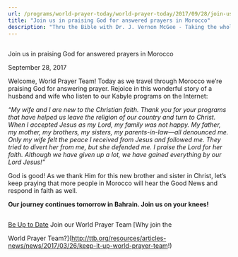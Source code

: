 ```yaml
---
url: /programs/world-prayer-today/world-prayer-today/2017/09/28/join-us-in-praising-god-for-answered-prayers-in-morocco
title: "Join us in praising God for answered prayers in Morocco"
description: "Thru the Bible with Dr. J. Vernon McGee - Taking the whole Word to the whole world"
---
```







## 
 Join us in praising God for answered prayers in Morocco


September 28, 2017




Welcome, World Prayer Team! Today as we travel through Morocco we’re praising God for answering prayer. Rejoice in this wonderful story of a husband and wife who listen to our Kabyle programs on the Internet:


*“My wife and I are new to the Christian faith. Thank you for your programs that have helped us leave the religion of our country and turn to Christ. When I accepted Jesus as my Lord, my family was not happy. My father, my mother, my brothers, my sisters, my parents-in-law—all denounced me. Only my wife felt the peace I received from Jesus and followed me. They tried to divert her from me, but she defended me. I praise the Lord for her faith. Although we have given up a lot, we have gained everything by our Lord Jesus!”*


God is good! As we thank Him for this new brother and sister in Christ, let’s keep praying that more people in Morocco will hear the Good News and respond in faith as well.


**Our journey continues tomorrow in Bahrain. Join us on your knees!**





## 




[Be Up to Date](http://feeds.feedburner.com/WorldPrayerToday "World Prayer Today RSS Feed")
Join our World Prayer Team
[Why join the  

World Prayer Team?](http://ttb.org/resources/articles-news/news/2017/03/26/keep-it-up-world-prayer-team!)




